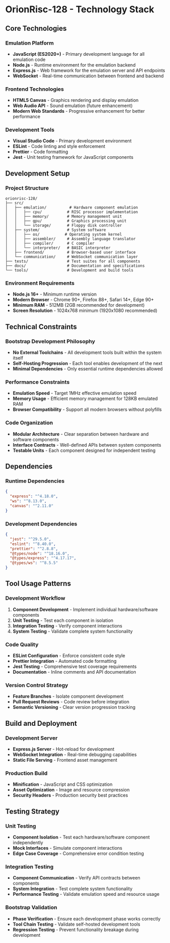 # OrionRisc-128 - Technology Stack

## Core Technologies

### Emulation Platform
- **JavaScript (ES2020+)** - Primary development language for all emulation code
- **Node.js** - Runtime environment for the emulation backend
- **Express.js** - Web framework for the emulation server and API endpoints
- **WebSocket** - Real-time communication between frontend and backend

### Frontend Technologies
- **HTML5 Canvas** - Graphics rendering and display emulation
- **Web Audio API** - Sound emulation (future enhancement)
- **Modern Web Standards** - Progressive enhancement for better performance

### Development Tools
- **Visual Studio Code** - Primary development environment
- **ESLint** - Code linting and style enforcement
- **Prettier** - Code formatting
- **Jest** - Unit testing framework for JavaScript components

## Development Setup

### Project Structure
```
orionrisc-128/
├── src/
│   ├── emulation/          # Hardware component emulation
│   │   ├── cpu/           # RISC processor implementation
│   │   ├── memory/        # Memory management unit
│   │   ├── gpu/           # Graphics processing unit
│   │   └── storage/       # Floppy disk controller
│   ├── system/            # System software
│   │   ├── os/           # Operating system kernel
│   │   ├── assembler/     # Assembly language translator
│   │   ├── compiler/      # C compiler
│   │   └── interpreter/   # BASIC interpreter
│   ├── frontend/          # Browser-based user interface
│   └── communication/     # WebSocket communication layer
├── tests/                 # Test suites for all components
├── docs/                  # Documentation and specifications
└── tools/                 # Development and build tools
```

### Environment Requirements
- **Node.js 16+** - Minimum runtime version
- **Modern Browser** - Chrome 90+, Firefox 88+, Safari 14+, Edge 90+
- **Minimum RAM** - 512MB (2GB recommended for development)
- **Screen Resolution** - 1024x768 minimum (1920x1080 recommended)

## Technical Constraints

### Bootstrap Development Philosophy
- **No External Toolchains** - All development tools built within the system itself
- **Self-Hosting Progression** - Each tool enables development of the next
- **Minimal Dependencies** - Only essential runtime dependencies allowed

### Performance Constraints
- **Emulation Speed** - Target 1MHz effective emulation speed
- **Memory Usage** - Efficient memory management for 128KB emulated RAM
- **Browser Compatibility** - Support all modern browsers without polyfills

### Code Organization
- **Modular Architecture** - Clear separation between hardware and software components
- **Interface Contracts** - Well-defined APIs between system components
- **Testable Units** - Each component designed for independent testing

## Dependencies

### Runtime Dependencies
```json
{
  "express": "^4.18.0",
  "ws": "^8.13.0",
  "canvas": "^2.11.0"
}
```

### Development Dependencies
```json
{
  "jest": "^29.5.0",
  "eslint": "^8.40.0",
  "prettier": "^2.8.8",
  "@types/node": "^18.16.0",
  "@types/express": "^4.17.17",
  "@types/ws": "^8.5.5"
}
```

## Tool Usage Patterns

### Development Workflow
1. **Component Development** - Implement individual hardware/software components
2. **Unit Testing** - Test each component in isolation
3. **Integration Testing** - Verify component interactions
4. **System Testing** - Validate complete system functionality

### Code Quality
- **ESLint Configuration** - Enforce consistent code style
- **Prettier Integration** - Automated code formatting
- **Jest Testing** - Comprehensive test coverage requirements
- **Documentation** - Inline comments and API documentation

### Version Control Strategy
- **Feature Branches** - Isolate component development
- **Pull Request Reviews** - Code review before integration
- **Semantic Versioning** - Clear version progression tracking

## Build and Deployment

### Development Server
- **Express.js Server** - Hot-reload for development
- **WebSocket Integration** - Real-time debugging capabilities
- **Static File Serving** - Frontend asset management

### Production Build
- **Minification** - JavaScript and CSS optimization
- **Asset Optimization** - Image and resource compression
- **Security Headers** - Production security best practices

## Testing Strategy

### Unit Testing
- **Component Isolation** - Test each hardware/software component independently
- **Mock Interfaces** - Simulate component interactions
- **Edge Case Coverage** - Comprehensive error condition testing

### Integration Testing
- **Component Communication** - Verify API contracts between components
- **System Integration** - Test complete system functionality
- **Performance Testing** - Validate emulation speed and resource usage

### Bootstrap Validation
- **Phase Verification** - Ensure each development phase works correctly
- **Tool Chain Testing** - Validate self-hosted development tools
- **Regression Testing** - Prevent functionality breakage during development